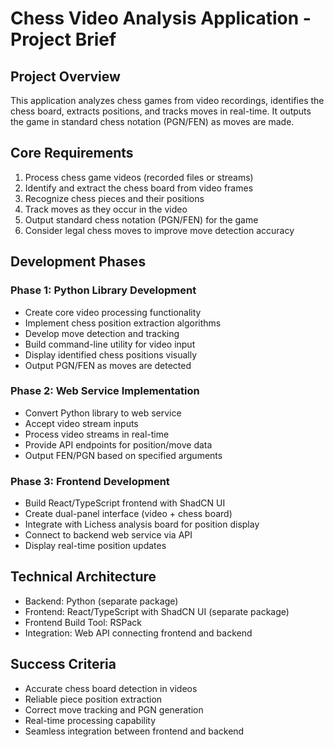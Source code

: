 # Chess Video Analysis Application - Project Brief

## Project Overview
This application analyzes chess games from video recordings, identifies the chess board, extracts positions, and tracks moves in real-time. It outputs the game in standard chess notation (PGN/FEN) as moves are made.

## Core Requirements
1. Process chess game videos (recorded files or streams)
2. Identify and extract the chess board from video frames
3. Recognize chess pieces and their positions
4. Track moves as they occur in the video
5. Output standard chess notation (PGN/FEN) for the game
6. Consider legal chess moves to improve move detection accuracy

## Development Phases

### Phase 1: Python Library Development
- Create core video processing functionality
- Implement chess position extraction algorithms
- Develop move detection and tracking
- Build command-line utility for video input
- Display identified chess positions visually
- Output PGN/FEN as moves are detected

### Phase 2: Web Service Implementation
- Convert Python library to web service
- Accept video stream inputs
- Process video streams in real-time
- Provide API endpoints for position/move data
- Output FEN/PGN based on specified arguments

### Phase 3: Frontend Development
- Build React/TypeScript frontend with ShadCN UI
- Create dual-panel interface (video + chess board)
- Integrate with Lichess analysis board for position display
- Connect to backend web service via API
- Display real-time position updates

## Technical Architecture
- Backend: Python (separate package)
- Frontend: React/TypeScript with ShadCN UI (separate package)
- Frontend Build Tool: RSPack
- Integration: Web API connecting frontend and backend

## Success Criteria
- Accurate chess board detection in videos
- Reliable piece position extraction
- Correct move tracking and PGN generation
- Real-time processing capability
- Seamless integration between frontend and backend
